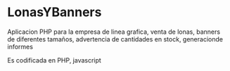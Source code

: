 # LonasYBanners

Aplicacion PHP para la  empresa de linea grafica, venta de lonas, 
banners de diferentes tamaños, advertencia de cantidades en stock,
generacionde informes

Es codificada en PHP, javascript
